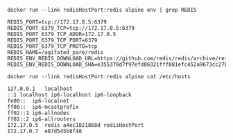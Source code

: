 

`docker run --link redisHostPort:redis alpine env | grep REDIS`

```
REDIS_PORT=tcp://172.17.0.5:6379
REDIS_PORT_6379_TCP=tcp://172.17.0.5:6379
REDIS_PORT_6379_TCP_ADDR=172.17.0.5
REDIS_PORT_6379_TCP_PORT=6379
REDIS_PORT_6379_TCP_PROTO=tcp
REDIS_NAME=/agitated_pare/redis
REDIS_ENV_REDIS_DOWNLOAD_URL=https://github.com/redis/redis/archive/refs/tags/8.2.2.tar.gz
REDIS_ENV_REDIS_DOWNLOAD_SHA=e355378d7f97efd06321fff881efc452a9673cc27b3a6d0dfd2a45fbcc83349c
```

`docker run --link redisHostPort:redis alpine cat /etc/hosts`

```
127.0.0.1	localhost
::1	localhost ip6-localhost ip6-loopback
fe00::	ip6-localnet
ff00::	ip6-mcastprefix
ff02::1	ip6-allnodes
ff02::2	ip6-allrouters
172.17.0.5	redis a4ec1821868d redisHostPort
172.17.0.7	e87d545b8f48
```

